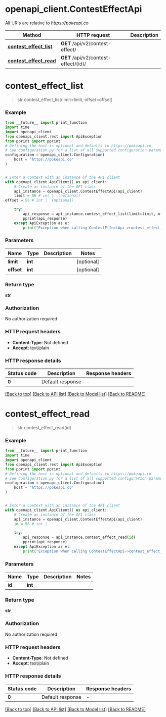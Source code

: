 # openapi_client.ContestEffectApi

All URIs are relative to *https://pokeapi.co*

Method | HTTP request | Description
------------- | ------------- | -------------
[**contest_effect_list**](ContestEffectApi.md#contest_effect_list) | **GET** /api/v2/contest-effect/ | 
[**contest_effect_read**](ContestEffectApi.md#contest_effect_read) | **GET** /api/v2/contest-effect/{id}/ | 


# **contest_effect_list**
> str contest_effect_list(limit=limit, offset=offset)



### Example

```python
from __future__ import print_function
import time
import openapi_client
from openapi_client.rest import ApiException
from pprint import pprint
# Defining the host is optional and defaults to https://pokeapi.co
# See configuration.py for a list of all supported configuration parameters.
configuration = openapi_client.Configuration(
    host = "https://pokeapi.co"
)


# Enter a context with an instance of the API client
with openapi_client.ApiClient() as api_client:
    # Create an instance of the API class
    api_instance = openapi_client.ContestEffectApi(api_client)
    limit = 56 # int |  (optional)
offset = 56 # int |  (optional)

    try:
        api_response = api_instance.contest_effect_list(limit=limit, offset=offset)
        pprint(api_response)
    except ApiException as e:
        print("Exception when calling ContestEffectApi->contest_effect_list: %s\n" % e)
```

### Parameters

Name | Type | Description  | Notes
------------- | ------------- | ------------- | -------------
 **limit** | **int**|  | [optional] 
 **offset** | **int**|  | [optional] 

### Return type

**str**

### Authorization

No authorization required

### HTTP request headers

 - **Content-Type**: Not defined
 - **Accept**: text/plain

### HTTP response details
| Status code | Description | Response headers |
|-------------|-------------|------------------|
**0** | Default response |  -  |

[[Back to top]](#) [[Back to API list]](../README.md#documentation-for-api-endpoints) [[Back to Model list]](../README.md#documentation-for-models) [[Back to README]](../README.md)

# **contest_effect_read**
> str contest_effect_read(id)



### Example

```python
from __future__ import print_function
import time
import openapi_client
from openapi_client.rest import ApiException
from pprint import pprint
# Defining the host is optional and defaults to https://pokeapi.co
# See configuration.py for a list of all supported configuration parameters.
configuration = openapi_client.Configuration(
    host = "https://pokeapi.co"
)


# Enter a context with an instance of the API client
with openapi_client.ApiClient() as api_client:
    # Create an instance of the API class
    api_instance = openapi_client.ContestEffectApi(api_client)
    id = 56 # int | 

    try:
        api_response = api_instance.contest_effect_read(id)
        pprint(api_response)
    except ApiException as e:
        print("Exception when calling ContestEffectApi->contest_effect_read: %s\n" % e)
```

### Parameters

Name | Type | Description  | Notes
------------- | ------------- | ------------- | -------------
 **id** | **int**|  | 

### Return type

**str**

### Authorization

No authorization required

### HTTP request headers

 - **Content-Type**: Not defined
 - **Accept**: text/plain

### HTTP response details
| Status code | Description | Response headers |
|-------------|-------------|------------------|
**0** | Default response |  -  |

[[Back to top]](#) [[Back to API list]](../README.md#documentation-for-api-endpoints) [[Back to Model list]](../README.md#documentation-for-models) [[Back to README]](../README.md)

